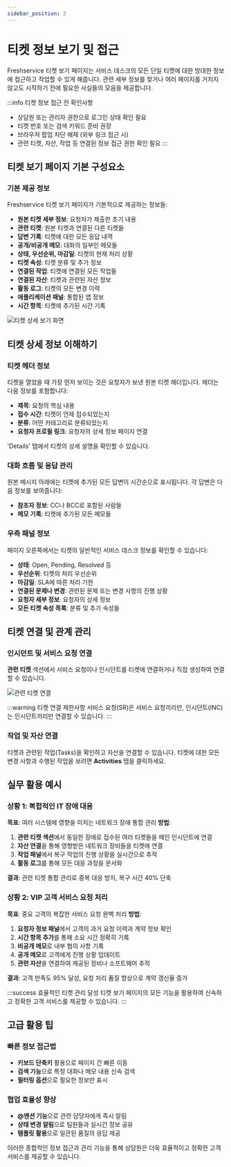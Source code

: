 ```yaml
---
sidebar_position: 2
---
```


# 티켓 정보 보기 및 접근

Freshservice 티켓 보기 페이지는 서비스 데스크의 모든 단일 티켓에 대한 방대한 정보에 접근하고 작업할 수 있게 해줍니다. 관련 세부 정보를 찾거나 여러 페이지를 거치지 않고도 시작하기 전에 필요한 사실들의 모음을 제공합니다.

:::info 티켓 정보 접근 전 확인사항
- 상담원 또는 관리자 권한으로 로그인 상태 확인 필요
- 티켓 번호 또는 검색 키워드 준비 권장
- 브라우저 팝업 차단 해제 (외부 링크 접근 시)
- 관련 티켓, 자산, 작업 등 연결된 정보 접근 권한 확인 필요
:::

## 티켓 보기 페이지 기본 구성요소

### 기본 제공 정보

Freshservice 티켓 보기 페이지가 기본적으로 제공하는 정보들:

- **원본 티켓 세부 정보**: 요청자가 제출한 초기 내용
- **관련 티켓**: 원본 티켓과 연결된 다른 티켓들
- **답변 기록**: 티켓에 대한 모든 응답 내역
- **공개/비공개 메모**: 대화의 일부인 메모들
- **상태, 우선순위, 마감일**: 티켓의 현재 처리 상황
- **티켓 속성**: 티켓 분류 및 추가 정보
- **연결된 작업**: 티켓에 연결된 모든 작업들
- **연결된 자산**: 티켓과 관련된 자산 정보
- **활동 로그**: 티켓의 모든 변경 이력
- **애플리케이션 패널**: 통합된 앱 정보
- **시간 항목**: 티켓에 추가된 시간 기록

![티켓 상세 보기 화면](https://s3.amazonaws.com/cdn.freshdesk.com/data/helpdesk/attachments/production/50006666806/original/IXJZG2qoVPC_ri41rvW1o9ioO9BMu-ZFyQ.png?1665982717)

## 티켓 상세 정보 이해하기

### 티켓 헤더 정보

티켓을 열었을 때 가장 먼저 보이는 것은 요청자가 보낸 원본 티켓 헤더입니다. 헤더는 다음 정보를 포함합니다:
- **제목**: 요청의 핵심 내용
- **접수 시간**: 티켓이 언제 접수되었는지
- **분류**: 어떤 카테고리로 분류되었는지  
- **요청자 프로필 링크**: 요청자의 상세 정보 페이지 연결

'Details' 탭에서 티켓의 상세 설명을 확인할 수 있습니다.

### 대화 흐름 및 응답 관리

원본 메시지 아래에는 티켓에 추가된 모든 답변이 시간순으로 표시됩니다. 각 답변은 다음 정보를 보여줍니다:
- **참조자 정보**: CC나 BCC로 포함된 사람들
- **메모 기록**: 티켓에 추가된 모든 메모들

### 우측 패널 정보

페이지 오른쪽에서는 티켓의 일반적인 서비스 데스크 정보를 확인할 수 있습니다:
- **상태**: Open, Pending, Resolved 등
- **우선순위**: 티켓의 처리 우선순위
- **마감일**: SLA에 따른 처리 기한
- **연결된 문제나 변경**: 관련된 문제 또는 변경 사항의 진행 상황
- **요청자 세부 정보**: 요청자의 상세 정보
- **모든 티켓 속성 목록**: 분류 및 추가 속성들

## 티켓 연결 및 관계 관리

### 인시던트 및 서비스 요청 연결

**관련 티켓** 섹션에서 서비스 요청이나 인시던트를 티켓에 연결하거나 직접 생성하여 연결할 수 있습니다.

![관련 티켓 연결](https://s3.amazonaws.com/cdn.freshdesk.com/data/helpdesk/attachments/production/50011603152/original/vzmlrn753ch490lrKRhN8_9JdF3tT0S5bQ.png?1713708164)

:::warning 티켓 연결 제한사항
서비스 요청(SR)은 서비스 요청끼리만, 인시던트(INC)는 인시던트끼리만 연결할 수 있습니다.
:::

### 작업 및 자산 연결

티켓과 관련된 작업(Tasks)을 확인하고 자산을 연결할 수 있습니다. 티켓에 대한 모든 변경 사항과 수행된 작업을 보려면 **Activities** 탭을 클릭하세요.

## 실무 활용 예시

### 상황 1: 복합적인 IT 장애 대응
**목표**: 여러 시스템에 영향을 미치는 네트워크 장애 통합 관리
**방법**:
1. **관련 티켓 섹션**에서 동일한 장애로 접수된 여러 티켓들을 메인 인시던트에 연결
2. **자산 연결**을 통해 영향받은 네트워크 장비들을 티켓에 연결
3. **작업 패널**에서 복구 작업의 진행 상황을 실시간으로 추적
4. **활동 로그**를 통해 모든 대응 과정을 문서화

**결과**: 관련 티켓 통합 관리로 중복 대응 방지, 복구 시간 40% 단축

### 상황 2: VIP 고객 서비스 요청 처리  
**목표**: 중요 고객의 복잡한 서비스 요청 완벽 처리
**방법**:
1. **요청자 정보 패널**에서 고객의 과거 요청 이력과 계약 정보 확인
2. **시간 항목 추가**를 통해 소요 시간 정확히 기록
3. **비공개 메모**로 내부 협의 사항 기록
4. **공개 메모**로 고객에게 진행 상황 업데이트
5. **관련 자산**을 연결하여 제공된 장비나 소프트웨어 추적

**결과**: 고객 만족도 95% 달성, 요청 처리 품질 향상으로 계약 갱신율 증가

:::success 효율적인 티켓 관리 달성
티켓 보기 페이지의 모든 기능을 활용하여 신속하고 정확한 고객 서비스를 제공할 수 있습니다.
:::

## 고급 활용 팁

### 빠른 정보 접근법
- **키보드 단축키** 활용으로 페이지 간 빠른 이동
- **검색 기능**으로 특정 대화나 메모 내용 신속 검색
- **필터링 옵션**으로 필요한 정보만 표시

### 협업 효율성 향상
- **@멘션 기능**으로 관련 담당자에게 즉시 알림
- **상태 변경 알림**으로 팀원들과 실시간 정보 공유
- **템플릿 활용**으로 일관된 품질의 응답 제공

이러한 종합적인 정보 접근과 관리 기능을 통해 상담원은 더욱 효율적이고 정확한 고객 서비스를 제공할 수 있습니다.